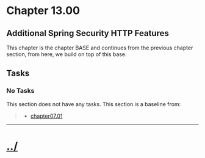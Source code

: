 # Chapter 13.00

## Additional Spring Security HTTP Features
This chapter is the chapter BASE and continues from the previous
chapter section, from here, we build on top of this base.

## Tasks

### No Tasks
This section does not have any tasks.
This section is a baseline from:
> * [chapter07.01](../../chapter07/chapter07.01/README.md)


---

# [../](../)
